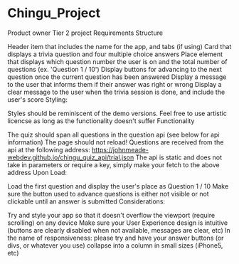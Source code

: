 # Chingu_Project
Product owner Tier 2 project
Requirements
Structure

 Header item that includes the name for the app, and tabs (if using)
 Card that displays a trivia question and four multiple choice answers
 Place element that displays which question number the user is on and the total number of questions (ex. 'Question 1 / 10')
 Display buttons for advancing to the next question once the current question has been answered
 Display a message to the user that informs them if their answer was right or wrong
 Display a clear message to the user when the trivia session is done, and include the user's score
Styling:

 Styles should be reminiscent of the demo versions. Feel free to use artistic licencse as long as the functionality doesn't suffer
Functionality

 The quiz should span all questions in the question api (see below for api information)
 The page should not reload!
 Questions are received from the api at the following address: https://johnmeade-webdev.github.io/chingu_quiz_api/trial.json
 The api is static and does not take in parameters or require a key, simply make your fetch to the above address
Upon Load:

 Load the first question and display the user's place as Question 1 / 10
 Make sure the button used to advance questions is either not visible or not clickable until an answer is submitted
Considerations:

 Try and style your app so that it doesn't overflow the viewport (require scrolling) on any device
 Make sure your User Experience design is intuitive (buttons are clearly disabled when not available, messages are clear, etc)
 In the name of responsiveness: please try and have your answer buttons (or divs, or whatever you use) collapse into a column in small sizes (iPhone5, etc)

